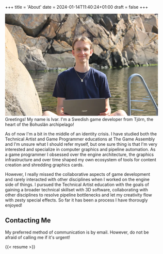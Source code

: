 +++
title = 'About'
date = 2024-01-14T11:40:24+01:00
draft = false
+++

![Proggerman](proggerman.webp)
Greetings! My name is Ivar. I'm a Swedish game developer from Tjörn, the heart of the Bohuslän archipelago!

As of now I'm a bit in the middle of an identity crisis. I have studied both the Technical Artist and 
Game Programmer educations at The Game Assembly and I'm unsure what I should refer myself, but one 
sure thing is that I'm very interested and specialize in computer graphics and pipeline automation. As a
game programmer I obsessed over the engine architecture, the graphics infrastructure and over time shaped 
my own ecosystem of tools for content creation and shredding graphics cards. 

However, I really missed the collaborative aspects of game development and rarely interacted with other disciplines
when I worked on the engine side of things. I pursued the Technical Artist education with the goals of gaining a 
broader technical skillset with 3D software, collaborating with other disciplines to resolve pipeline bottlenecks
and let my creativity flow with zesty special effects. So far it has been a process I have thorougly enjoyed!

## Contacting Me
My preferred method of communication is by email. However, do not be afraid of calling me if it's urgent!

{{< resume >}}